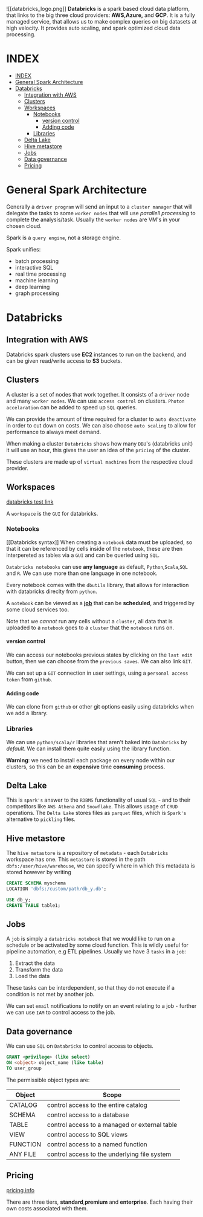 ![[databricks_logo.png]]
**Databricks** is a spark based cloud data platform, that links to the big three cloud providers: **AWS,Azure,** and **GCP**. It is a fully managed service, that allows us to make complex queries on big datasets at high velocity. It provides auto scaling, and spark optimized cloud data processing.

# INDEX

- [INDEX](#index)
- [General Spark Architecture](#general-spark-architecture)
- [Databricks](#databricks)
  - [Integration with AWS](#integration-with-aws)
  - [Clusters](#clusters)
  - [Workspaces](#workspaces)
    - [Notebooks](#notebooks)
      - [version control](#version-control)
      - [Adding code](#adding-code)
    - [Libraries](#libraries)
  - [Delta Lake](#delta-lake)
  - [Hive metastore](#hive-metastore)
  - [Jobs](#jobs)
  - [Data governance](#data-governance)
  - [Pricing](#pricing)

# General Spark Architecture

Generally a `driver program` will send an input to a `cluster manager` that will delegate the tasks to some `worker nodes` that will use _parallell processing_ to complete the analysis/task. Usually the `worker nodes` are VM's in your chosen cloud.

Spark is a `query engine`, not a storage engine.

Spark unifies:

- batch processing
- interactive SQL
- real time processing
- machine learning
- deep learning
- graph processing

# Databricks

## Integration with AWS

Databricks spark clusters use **EC2** instances to run on the backend, and can be given read/write access to **S3** buckets.

## Clusters

A cluster is a set of nodes that work together. It consists of a `driver` node and many `worker nodes`. We can use `access control` on clusters. `Photon accelaration` can be added to speed up `SQL` queries.

We can provide the amount of time required for a cluster to `auto deactivate` in order to cut down on costs. We can also choose `auto scaling` to allow for performance to always meet demand.

When making a cluster `Databricks` shows how many `DBU`'s (databricks unit) it will use an hour, this gives the user an idea of the `pricing` of the cluster.

These clusters are made up of `virtual machines` from the respective cloud provider.

## Workspaces

[databricks test link](https://databricks.com/try-databricks)

A `workspace` is the `GUI` for databricks.

### Notebooks

[[Databricks syntax]]
When creating a `notebook` data must be uploaded, so that it can be referenced by cells inside of the `notebook`, these are then interpereted as tables via a `GUI` and can be queried using `SQL`.

`Databricks notebooks` can use **any language** as default, `Python`,`Scala`,`SQL` and `R`. We can use more than one language in one notebook.

Every notebook comes with the `dbutils` library, that allows for interaction with databricks direclty from `python`.

A `notebook` can be viewed as a **[job](#jobs)** that can be **scheduled**, and triggered by some cloud services too.

Note that we _cannot_ run any cells without a `cluster`, all data that is uploaded to a `notebook` goes to a `cluster` that the `notebook` runs on.

#### version control

We can access our notebooks previous states by clicking on the `last edit` button, then we can choose from the `previous saves`. We can also link `GIT`.

We can set up a `GIT` connection in user settings, using a `personal access token` from `github`.

#### Adding code

We can clone from `github` or other git options easily using databricks when we add a library.

### Libraries

We can use `python/scala/r` libraries that aren't baked into `Databricks` by _default_. We can install them quite easily using the library function.

**Warning**: we need to install each package on every node within our clusters, so this can be an **expensive** time **consuming** process.

## Delta Lake

This is `spark's` answer to the `RDBMS` functionality of usual `SQL` - and to their competitors like `AWS Athena` and `Snowflake`. This allows usage of `CRUD` operations. The `Delta Lake` stores files as `parquet` files, which is `Spark's` alternative to `pickling` files.

## Hive metastore

The `hive metastore` is a repository of `metadata` - each `Databricks` workspace has one. This `metastore` is stored in the path `dbfs:/user/hive/warehouse`, we can specify where in which this metadata is stored however by writing

```SQL
CREATE SCHEMA myschema
LOCATION 'dbfs:/custom/path/db_y.db';

USE db_y;
CREATE TABLE table1;
```

## Jobs

A `job` is simply a `databricks notebook` that we would like to run on a schedule or be activated by some cloud function. This is wildly useful for pipeline automation, e.g ETL pipelines. Usually we have 3 `tasks` in a `job`:

1. Extract the data
2. Transform the data
3. Load the data

These tasks can be interdependent, so that they do not execute if a condition is not met by another job.

We can set `email` notifications to notify on an event relating to a job - further we can use `IAM` to control access to the job.

## Data governance

We can use `SQL` on `Databricks` to control access to objects.

```SQL
GRANT <privilege> (like select)
ON <object> object_name (like table)
TO user_group
```

The permissible object types are:

| Object   | Scope                                         |
| -------- | --------------------------------------------- |
| CATALOG  | control access to the entire catalog          |
| SCHEMA   | control access to a database                  |
| TABLE    | control access to a managed or external table |
| VIEW     | control access to SQL views                   |
| FUNCTION | control access to a named function            |
| ANY FILE | control access to the underlying file system  |

## Pricing

[pricing info](https://databricks.com/product/pricing)

There are three tiers, **standard**,**premium** and **enterprise**. Each having their own costs associated with them.
